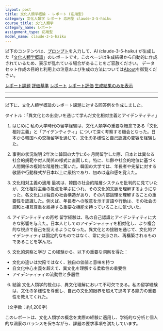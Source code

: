 ```yaml
---
layout: post
title: 文化人類学概論 - レポート (応用型)
category: 文化人類学 レポート 応用型 claude-3-5-haiku
course_title: 文化人類学
category_name: レポート
assignment_type: 応用型
model_name: claude-3-5-haiku
---
```


以下のコンテンツは、[プロンプト](http://127.0.0.1:8000/generated/文化人類学/claude-3-5-haiku/prompt_レポート-応用型.md)を入力して、AI (claude-3-5-haiku) が生成した「[文化人類学概論](/contents/文化人類学/)」のレポートです。このページは生成結果から自動的に作成されているため、表示が乱れている場合があることをご容赦ください。
データセット作成の目的と利用上の注意および生成の方法については[About](/About)を御覧ください。

[レポート課題](../レポート課題-応用型)
[評価基準](../評価基準-応用型)
[レポート](../レポート-応用型)
[レポート評価](../レポート評価-応用型)
[生成結果のみを表示](http://127.0.0.1:8000/generated/文化人類学/claude-3-5-haiku/レポート-応用型.md)
  

***
***
  
以下に、文化人類学概論のレポート課題に対する回答例を作成しました。

タイトル：「異文化との出会いを通じて学んだ文化相対主義とアイデンティティ」

1. はじめに
私の大学時代の留学経験は、文化人類学の重要な概念である「文化相対主義」と「アイデンティティ」について深く考察する機会となった。日本から韓国への交換留学を通じて、文化の多様性と自己認識の変容を経験した。

2. 事例の状況説明
2年次に韓国の大学に6ヶ月間留学した際、日本とは異なる社会的規範や対人関係の様式に直面した。特に、年齢や社会的地位に基づく人間関係の複雑な階層性に驚いた。韓国の大学では、年長者や先輩に対する敬語や行動様式が日本以上に厳格であり、初めは違和感を覚えた。

3. 文化相対主義の適用
最初は、韓国の社会的階層システムを批判的に見ていたが、文化相対主義の視点を学ぶにつれ、その文化的文脈を理解するようになった。各文化には独自の社会構造があり、その内部論理を理解することの重要性を認識した。例えば、年長者への敬意を示す言語や行動は、その社会の調和と相互尊重を維持する重要な機能を持っていることに気づいた。

4. アイデンティティの再考
留学経験は、私の自己認識とアイデンティティに大きな影響を与えた。日本人としてのアイデンティティを相対化し、より複合的な視点で自己を捉えるようになった。異文化との接触を通じて、文化的アイデンティティは固定的なものではなく、常に交渉され、再構築されるものであることを学んだ。

5. 文化的洞察と学び
この経験から、以下の重要な洞察を得た：
- 文化の違いは欠陥ではなく、独自の価値と意味を持つ
- 自文化中心主義を超えて、異文化を理解する柔軟性の重要性
- アイデンティティの流動性と多層性

6. 結論
文化人類学的視点は、異文化理解において不可欠である。私の留学経験は、文化の多様性を尊重し、自己の文化的限界を超えて思考する能力の重要性を教えてくれた。

（文字数：約1,200字）

このレポートは、文化人類学の概念を実際の経験に適用し、学術的な分析と個人的な洞察のバランスを保ちながら、課題の要求事項を満たしています。
